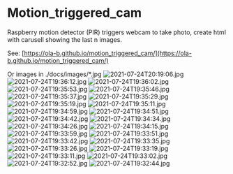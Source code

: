 # Motion_triggered_cam
Raspberry motion detector (PIR) triggers webcam to take photo, create html with carusell showing the last n images.

See: [https://ola-b.github.io/motion_triggered_cam/](https://ola-b.github.io/motion_triggered_cam/)


Or images in ./docs/images/*.jpg
![2021-07-24T20:19:06.jpg](https://github.com/Ola-B/motion_triggered_cam/blob/main/docs/images/2021-07-24T20:19:06.jpg "2021-07-24T20:19:06.jpg")
![2021-07-24T19:36:12.jpg](https://github.com/Ola-B/motion_triggered_cam/blob/main/docs/images/2021-07-24T19:36:12.jpg "2021-07-24T19:36:12.jpg")
![2021-07-24T19:36:02.jpg](https://github.com/Ola-B/motion_triggered_cam/blob/main/docs/images/2021-07-24T19:36:02.jpg "2021-07-24T19:36:02.jpg")
![2021-07-24T19:35:53.jpg](https://github.com/Ola-B/motion_triggered_cam/blob/main/docs/images/2021-07-24T19:35:53.jpg "2021-07-24T19:35:53.jpg")
![2021-07-24T19:35:46.jpg](https://github.com/Ola-B/motion_triggered_cam/blob/main/docs/images/2021-07-24T19:35:46.jpg "2021-07-24T19:35:46.jpg")
![2021-07-24T19:35:37.jpg](https://github.com/Ola-B/motion_triggered_cam/blob/main/docs/images/2021-07-24T19:35:37.jpg "2021-07-24T19:35:37.jpg")
![2021-07-24T19:35:29.jpg](https://github.com/Ola-B/motion_triggered_cam/blob/main/docs/images/2021-07-24T19:35:29.jpg "2021-07-24T19:35:29.jpg")
![2021-07-24T19:35:19.jpg](https://github.com/Ola-B/motion_triggered_cam/blob/main/docs/images/2021-07-24T19:35:19.jpg "2021-07-24T19:35:19.jpg")
![2021-07-24T19:35:11.jpg](https://github.com/Ola-B/motion_triggered_cam/blob/main/docs/images/2021-07-24T19:35:11.jpg "2021-07-24T19:35:11.jpg")
![2021-07-24T19:34:59.jpg](https://github.com/Ola-B/motion_triggered_cam/blob/main/docs/images/2021-07-24T19:34:59.jpg "2021-07-24T19:34:59.jpg")
![2021-07-24T19:34:51.jpg](https://github.com/Ola-B/motion_triggered_cam/blob/main/docs/images/2021-07-24T19:34:51.jpg "2021-07-24T19:34:51.jpg")
![2021-07-24T19:34:42.jpg](https://github.com/Ola-B/motion_triggered_cam/blob/main/docs/images/2021-07-24T19:34:42.jpg "2021-07-24T19:34:42.jpg")
![2021-07-24T19:34:34.jpg](https://github.com/Ola-B/motion_triggered_cam/blob/main/docs/images/2021-07-24T19:34:34.jpg "2021-07-24T19:34:34.jpg")
![2021-07-24T19:34:26.jpg](https://github.com/Ola-B/motion_triggered_cam/blob/main/docs/images/2021-07-24T19:34:26.jpg "2021-07-24T19:34:26.jpg")
![2021-07-24T19:34:15.jpg](https://github.com/Ola-B/motion_triggered_cam/blob/main/docs/images/2021-07-24T19:34:15.jpg "2021-07-24T19:34:15.jpg")
![2021-07-24T19:33:59.jpg](https://github.com/Ola-B/motion_triggered_cam/blob/main/docs/images/2021-07-24T19:33:59.jpg "2021-07-24T19:33:59.jpg")
![2021-07-24T19:33:51.jpg](https://github.com/Ola-B/motion_triggered_cam/blob/main/docs/images/2021-07-24T19:33:51.jpg "2021-07-24T19:33:51.jpg")
![2021-07-24T19:33:42.jpg](https://github.com/Ola-B/motion_triggered_cam/blob/main/docs/images/2021-07-24T19:33:42.jpg "2021-07-24T19:33:42.jpg")
![2021-07-24T19:33:35.jpg](https://github.com/Ola-B/motion_triggered_cam/blob/main/docs/images/2021-07-24T19:33:35.jpg "2021-07-24T19:33:35.jpg")
![2021-07-24T19:33:26.jpg](https://github.com/Ola-B/motion_triggered_cam/blob/main/docs/images/2021-07-24T19:33:26.jpg "2021-07-24T19:33:26.jpg")
![2021-07-24T19:33:19.jpg](https://github.com/Ola-B/motion_triggered_cam/blob/main/docs/images/2021-07-24T19:33:19.jpg "2021-07-24T19:33:19.jpg")
![2021-07-24T19:33:11.jpg](https://github.com/Ola-B/motion_triggered_cam/blob/main/docs/images/2021-07-24T19:33:11.jpg "2021-07-24T19:33:11.jpg")
![2021-07-24T19:33:02.jpg](https://github.com/Ola-B/motion_triggered_cam/blob/main/docs/images/2021-07-24T19:33:02.jpg "2021-07-24T19:33:02.jpg")
![2021-07-24T19:32:52.jpg](https://github.com/Ola-B/motion_triggered_cam/blob/main/docs/images/2021-07-24T19:32:52.jpg "2021-07-24T19:32:52.jpg")
![2021-07-24T19:32:44.jpg](https://github.com/Ola-B/motion_triggered_cam/blob/main/docs/images/2021-07-24T19:32:44.jpg "2021-07-24T19:32:44.jpg")
